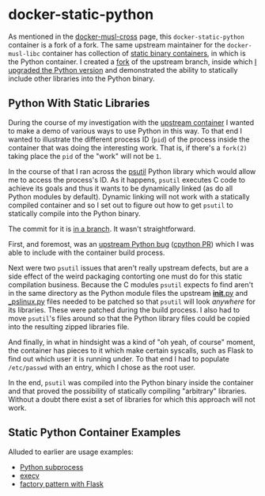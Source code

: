 # docker-static-python

As mentioned in the [docker-musl-cross](./docker-musl-cross.html) page, this `docker-static-python` container is a fork of a fork. The same upstream maintainer for the `docker-musl-libc` container has collection of [static binary containers](https://github.com/andrew-d/static-binaries), in which is the Python container. I created a [fork](https://github.com/lisa/static-binaries) of the upstream branch, inside which [I upgraded the Python version](https://github.com/lisa/static-binaries/tree/update-python-version) and demonstrated the ability to statically include other libraries into the Python binary.

## Python With Static Libraries

During the course of my investigation with the [upstream container](https://github.com/andrew-d/static-binaries) I wanted to make a demo of various ways to use Python in this way. To that end I wanted to illustrate the different process ID (`pid`) of the process inside the container that was doing the interesting work. That is, if there's a `fork(2)` taking place the `pid` of the "work" will not be `1`.

In the course of that I ran across the [psutil](https://github.com/giampaolo/psutil) Python library which would allow me to access the process's ID. As it happens, `psutil` executes C code to achieve its goals and thus it wants to be dynamically linked (as do all Python modules by default). Dynamic linking will not work with a statically compiled container and so I set out to figure out how to get `psutil` to statically compile into the Python binary.

The commit for it is [in a branch](https://github.com/lisa/static-binaries/commit/c1536cc8a80461c3f41538170a39da0ed5255535). It wasn't straightforward.

First, and foremost, was an [upstream Python bug](https://bugs.python.org/issue7938) ([cpython PR](https://github.com/python/cpython/pull/4338)) which I was able to include with the container build process.

Next were two `psutil` issues that aren't really upstream defects, but are a side effect of the weird packaging contorting one must do for this static compilation business. Because the C modules `psutil` expects fo find aren't in the same directory as the Python module files the upstream [__init__.py](https://github.com/giampaolo/psutil/blob/91b0d9c05d5781d3cf6594f2a3660ee897be0345/psutil/__init__.py#L99) and [_pslinux.py](https://github.com/giampaolo/psutil/blob/91b0d9c05d5781d3cf6594f2a3660ee897be0345/psutil/_pslinux.py#L26-L27) files needed to be patched so that `psutil` will look _anywhere_ for its libraries. These were patched during the build process. I also had to move `psutil`'s files around so that the Python library files could be copied into the resulting zipped libraries file.

And finally, in what in hindsight was a kind of "oh yeah, of course" moment, the container has pieces to it which make certain syscalls, such as Flask to find out which user it is running under. To that end I had to populate `/etc/passwd` with an entry, which I chose as the root user.

In the end, `psutil` was compiled into the Python binary inside the container and that proved the possibility of statically compiling "arbitrary" libraries. Without a doubt there exist a set of libraries for which this approach will not work.

## Static Python Container Examples

Alluded to earlier are usage examples:

* [Python subprocess](https://github.com/lisa/docker-sample-static-python/tree/master/subprocess)
* [execv](https://github.com/lisa/docker-sample-static-python/tree/master/execv)
* [factory pattern with Flask](https://github.com/lisa/docker-sample-static-python/tree/master/factory)